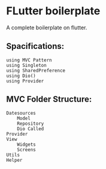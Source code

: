 # FLutter boilerplate 

A complete boilerplate on flutter.

## Spacifications: 

    using MVC Pattern
    using Singleton
    using SharedPreference 
    using Dio()  
    using Provider
 
 ## MVC Folder Structure: 
    Datesources
        Model
        Repository
        Dio Called
    Provider
    View
        Widgets
        Screens
    Utils
    Helper
